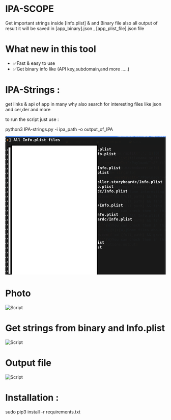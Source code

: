 # IPA-SCOPE

Get important strings inside [Info.plist] & and Binary file also all output of result it will be saved in [app_binary].json , [app_plist_file].json file 

# What new in this tool 
* ✅Fast & easy to use
* ✅Get binary info like (API key,subdomain,and more .....)

# IPA-Strings :

get links & api of app in many why also search for interesting files like json and cer,der and more

to run the script just use :

python3 IPA-strings.py -i ipa_path -o output_of_IPA

![Script](https://github.com/xcodeOn1/ipa-scope/blob/main/output/info.png "Script Interface")


# Photo
![Script](https://github.com/xcodeOn1/ipa-scope/blob/main/output/photo_2021-12-03_17-29-34.jpg "Script Interface")
# Get strings from binary and Info.plist
![Script](https://github.com/xcodeOn1/ipa-scope/blob/main/output/photo_2021-12-03_17-51-47.jpg)
# Output file 
![Script](https://github.com/xcodeOn1/ipa-scope/blob/main/output/photo_2021-12-03_17-52-20.jpg)

# Installation :

sudo pip3 install -r requirements.txt



